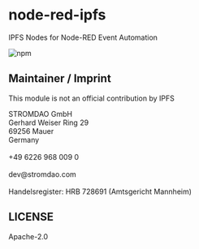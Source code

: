 # node-red-ipfs
IPFS Nodes for Node-RED Event Automation

![npm](https://img.shields.io/npm/dw/node-red-ipfs)

## Maintainer / Imprint
This module is not an official contribution by IPFS

<addr>
STROMDAO GmbH  <br/>
Gerhard Weiser Ring 29  <br/>
69256 Mauer  <br/>
Germany  <br/>
  <br/>
+49 6226 968 009 0  <br/>
  <br/>
dev@stromdao.com  <br/>
  <br/>
Handelsregister: HRB 728691 (Amtsgericht Mannheim)
</addr>


## LICENSE
Apache-2.0